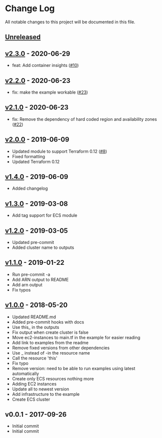 # Change Log

All notable changes to this project will be documented in this file.

<a name="unreleased"></a>

## [Unreleased]

<a name="v2.3.0"></a>

## [v2.3.0] - 2020-06-29

- feat: Add container insights
  ([#10](https://github.com/terraform-aws-modules/terraform-aws-ecs/issues/10))

<a name="v2.2.0"></a>

## [v2.2.0] - 2020-06-23

- fix: make the example workable
  ([#23](https://github.com/terraform-aws-modules/terraform-aws-ecs/issues/23))

<a name="v2.1.0"></a>

## [v2.1.0] - 2020-06-23

- fix: Remove the dependency of hard coded region and availability zones
  ([#22](https://github.com/terraform-aws-modules/terraform-aws-ecs/issues/22))

<a name="v2.0.0"></a>

## [v2.0.0] - 2019-06-09

- Updated module to support Terraform 0.12
  ([#8](https://github.com/terraform-aws-modules/terraform-aws-ecs/issues/8))
- Fixed formatting
- Updated Terraform 0.12

<a name="v1.4.0"></a>

## [v1.4.0] - 2019-06-09

- Added changelog

<a name="v1.3.0"></a>

## [v1.3.0] - 2019-03-08

- Add tag support for ECS module

<a name="v1.2.0"></a>

## [v1.2.0] - 2019-03-05

- Updated pre-commit
- Added cluster name to outputs

<a name="v1.1.0"></a>

## [v1.1.0] - 2019-01-22

- Run pre-commit -a
- Add ARN output to README
- Add arn output
- Fix typos

<a name="v1.0.0"></a>

## [v1.0.0] - 2018-05-20

- Updated README.md
- Added pre-commit hooks with docs
- Use this\_ in the outputs
- Fix output when create cluster is false
- Move ec2-instances to main.tf in the example for easier reading
- Add link to examples from the readme
- Remove fixed versions from other dependencies
- Use \_ instead of -in the resource name
- Call the resource 'this'
- Fix typo
- Remove version: need to be able to run examples using latest automatically
- Create only ECS resources nothing more
- Adding EC2 instances
- Update all to newest version
- Add infrastructure to the example
- Create ECS cluster

<a name="v0.0.1"></a>

## v0.0.1 - 2017-09-26

- Initial commit
- Initial commit

[unreleased]:
  https://github.com/terraform-aws-modules/terraform-aws-ecs/compare/v2.3.0...HEAD
[v2.3.0]:
  https://github.com/terraform-aws-modules/terraform-aws-ecs/compare/v2.2.0...v2.3.0
[v2.2.0]:
  https://github.com/terraform-aws-modules/terraform-aws-ecs/compare/v2.1.0...v2.2.0
[v2.1.0]:
  https://github.com/terraform-aws-modules/terraform-aws-ecs/compare/v2.0.0...v2.1.0
[v2.0.0]:
  https://github.com/terraform-aws-modules/terraform-aws-ecs/compare/v1.4.0...v2.0.0
[v1.4.0]:
  https://github.com/terraform-aws-modules/terraform-aws-ecs/compare/v1.3.0...v1.4.0
[v1.3.0]:
  https://github.com/terraform-aws-modules/terraform-aws-ecs/compare/v1.2.0...v1.3.0
[v1.2.0]:
  https://github.com/terraform-aws-modules/terraform-aws-ecs/compare/v1.1.0...v1.2.0
[v1.1.0]:
  https://github.com/terraform-aws-modules/terraform-aws-ecs/compare/v1.0.0...v1.1.0
[v1.0.0]:
  https://github.com/terraform-aws-modules/terraform-aws-ecs/compare/v0.0.1...v1.0.0
